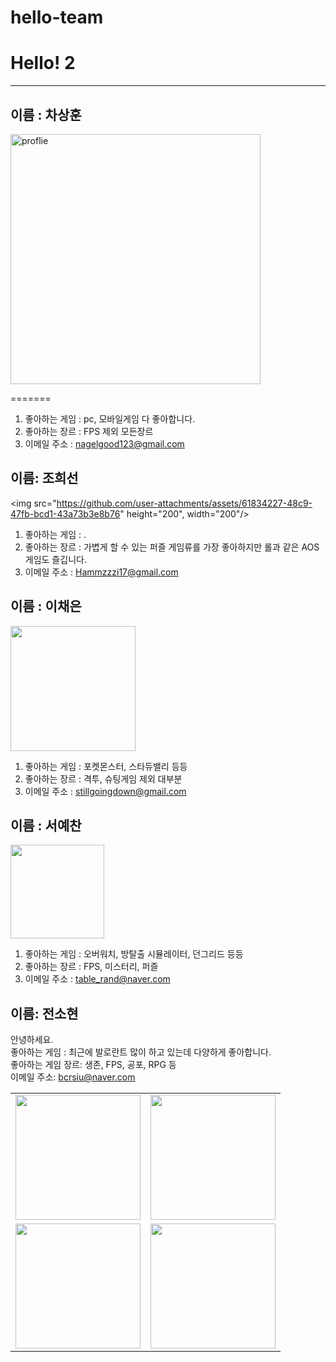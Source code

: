 # hello-team

# Hello! 2

---

## 이름 : 차상훈

<a href = "#"><img src="https://github.com/hello-team/123.jpg" width = "400px" alt="proflie"></a>

=======
![<a href = "#"><img src="https://github.com/hello-team/123.jpg" width = "400px" alt="proflie"></a>](https://blog.kakaocdn.net/dn/nugtp/btqDAB39DIG/3zZ9xKKuZ6qzLwYU8P6pzk/img.png)

1. 좋아하는 게임 : pc, 모바일게임 다 좋아합니다.
2. 좋아하는 장르 : FPS 제외 모든장르
3. 이메일 주소 : <nagelgood123@gmail.com>

## 이름: 조희선

<img src="https://github.com/user-attachments/assets/61834227-48c9-47fb-bcd1-43a73b3e8b76" height="200", width="200"/>

1. 좋아하는 게임 : .
2. 좋아하는 장르 : 가볍게 할 수 있는 퍼즐 게임류를 가장 좋아하지만 롤과 같은 AOS 게임도 즐깁니다.
3. 이메일 주소 : <Hammzzzi17@gmail.com>

## 이름 : 이채은

<img src="https://github.com/user-attachments/assets/4569c782-47f3-41e7-9d44-abf6d72b19c5" width="200" height="200"/>

1. 좋아하는 게임 : 포켓몬스터, 스타듀밸리 등등
2. 좋아하는 장르 : 격투, 슈팅게임 제외 대부분
3. 이메일 주소 : <stillgoingdown@gmail.com>

## 이름 : 서예찬

<img src="https://github.com/user-attachments/assets/53be0343-81c9-457e-acd3-9a229b39657c" width="150" height="150"/>

1. 좋아하는 게임 : 오버워치, 방탈출 시뮬레이터, 던그리드 등등
2. 좋아하는 장르 : FPS, 미스터리, 퍼즐
3. 이메일 주소 : <table_rand@naver.com>

## 이름: 전소현

안녕하세요. <br>
좋아하는 게임 : 최근에 발로란트 많이 하고 있는데 다양하게 좋아합니다. <br>
좋아하는 게임 장르: 생존, FPS, 공포, RPG 등 <br>
이메일 주소: bcrsiu@naver.com

<table>
  <tr>
    <td><img src="https://recipe1.ezmember.co.kr/cache/recipe/2023/06/29/a1a5a04e39879f1033ae07367dfee5251.jpg" width="200"></td>
    <td><img src="https://image.ajunews.com/content/image/2019/06/10/20190610144311678496.png" width="200"></td>
  </tr>
  <tr>
    <td><img src="https://img1.daumcdn.net/thumb/R658x0.q70/?fname=https://t1.daumcdn.net/news/202105/25/holapet/20210525044423699dwdp.jpg" width="200"></td>
    <td><img src="https://i.namu.wiki/i/2dL4I8aVRvnbxpDKRwtF0lkzkPtufrKucETQvU1Pg52IXSr2faNod05OnD8EKqnLIkwX4mVrwmqjNwiHaPlHYw.webp" width="200"></td>
  </tr>
</table>
